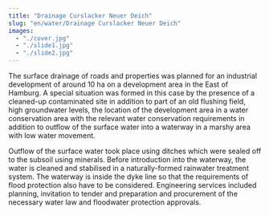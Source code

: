 ```yaml
---
title: "Drainage Curslacker Neuer Deich"
slug: "en/water/Drainage Curslacker Neuer Deich"
images:
  - "./cover.jpg"
  - "./slide1.jpg"
  - "./slide2.jpg"
---
```


The surface drainage of roads and properties was planned for an
industrial development of around 10 ha on a development area in the East
of Hamburg. A special situation was formed in this case by the presence
of a cleaned-up contaminated site in addition to part of an old
flushing field, high groundwater levels, the location of the development
area in a water conservation area with the relevant water conservation
requirements in addition to outflow of the surface water into a waterway
in a marshy area with low water movement.

Outflow of the surface water took place using ditches which were
sealed off to the subsoil using minerals. Before introduction into the
waterway, the water is cleaned and stabilised in a naturally-formed
rainwater treatment system. The waterway is inside the dyke line so that
the requirements of flood protection also have to be considered.
Engineering services included planning, invitation to tender and
preparation and procurement of the necessary water law and floodwater
protection approvals.
